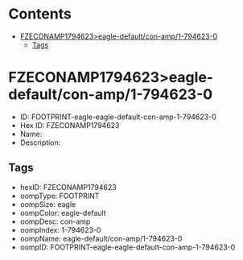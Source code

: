 



Contents
========

* [FZECONAMP1794623>eagle-default/con-amp/1-794623-0](#fzeconamp1794623eagle-defaultcon-amp1-794623-0)
	* [Tags](#tags)

# FZECONAMP1794623>eagle-default/con-amp/1-794623-0

- ID: FOOTPRINT-eagle-eagle-default-con-amp-1-794623-0
- Hex ID: FZECONAMP1794623
- Name: 
- Description: 

## Tags

- hexID: FZECONAMP1794623
- oompType: FOOTPRINT
- oompSize: eagle
- oompColor: eagle-default
- oompDesc: con-amp
- oompIndex: 1-794623-0
- oompName: eagle-default/con-amp/1-794623-0
- oompID: FOOTPRINT-eagle-eagle-default-con-amp-1-794623-0
